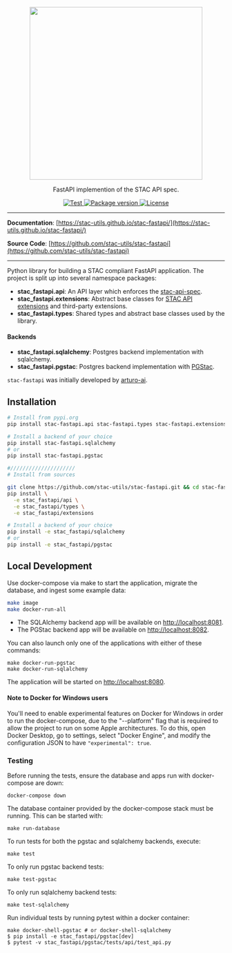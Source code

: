 <p align="center">
  <img src="https://github.com/radiantearth/stac-site/raw/master/images/logo/stac-030-long.png" width=400>
  <p align="center">FastAPI implemention of the STAC API spec.</p>
</p>
<p align="center">
  <a href="https://github.com/stac-utils/stac-fastapi/actions?query=workflow%3Acicd" target="_blank">
      <img src="https://github.com/stac-utils/stac-fastapi/workflows/stac-fastapi/badge.svg" alt="Test">
  </a>
  <a href="https://pypi.org/project/stac-fastapi" target="_blank">
      <img src="https://img.shields.io/pypi/v/stac-fastapi.api?color=%2334D058&label=pypi%20package" alt="Package version">
  </a>
  <a href="https://github.com/stac-utils/stac-fastapi/blob/master/LICENSE" target="_blank">
      <img src="https://img.shields.io/github/license/stac-utils/stac-fastapi.svg" alt="License">
  </a>
</p>

---

**Documentation**: [https://stac-utils.github.io/stac-fastapi/](https://stac-utils.github.io/stac-fastapi/)

**Source Code**: [https://github.com/stac-utils/stac-fastapi](https://github.com/stac-utils/stac-fastapi)

---

Python library for building a STAC compliant FastAPI application.  The project is split up into several namespace
packages:

- **stac_fastapi.api**: An API layer which enforces the [stac-api-spec](https://github.com/radiantearth/stac-api-spec).
- **stac_fastapi.extensions**: Abstract base classes for [STAC API extensions](https://github.com/radiantearth/stac-api-spec/blob/master/extensions.md) and third-party extensions.
- **stac_fastapi.types**: Shared types and abstract base classes used by the library.

#### Backends
- **stac_fastapi.sqlalchemy**: Postgres backend implementation with sqlalchemy.
- **stac_fastapi.pgstac**: Postgres backend implementation with [PGStac](https://github.com/stac-utils/pgstac).

`stac-fastapi` was initially developed by [arturo-ai](https://github.com/arturo-ai).

## Installation

```bash
# Install from pypi.org
pip install stac-fastapi.api stac-fastapi.types stac-fastapi.extensions

# Install a backend of your choice
pip install stac-fastapi.sqlalchemy
# or
pip install stac-fastapi.pgstac

#/////////////////////
# Install from sources

git clone https://github.com/stac-utils/stac-fastapi.git && cd stac-fastapi
pip install \
  -e stac_fastapi/api \
  -e stac_fastapi/types \
  -e stac_fastapi/extensions

# Install a backend of your choice
pip install -e stac_fastapi/sqlalchemy
# or
pip install -e stac_fastapi/pgstac
```

## Local Development

Use docker-compose via make to start the application, migrate the database, and ingest some example data:
```bash
make image
make docker-run-all
```

- The SQLAlchemy backend app will be available on <http://localhost:8081>.
- The PGStac backend app will be available on <http://localhost:8082>.

You can also launch only one of the applications with either of these commands:

```shell
make docker-run-pgstac
make docker-run-sqlalchemy
```

The application will be started on <http://localhost:8080>.

#### Note to Docker for Windows users

You'll need to enable experimental features on Docker for Windows in order to run the docker-compose,
due to the "--platform" flag that is required to allow the project to run on some Apple architectures.
To do this, open Docker Desktop, go to settings, select "Docker Engine", and modify the configuration
JSON to have `"experimental": true`.

### Testing

Before running the tests, ensure the database and apps run with docker-compose are down:

```shell
docker-compose down
```

The database container provided by the docker-compose stack must be running. This can be started with:

```shell
make run-database
```

To run tests for both the pgstac and sqlalchemy backends, execute:

```shell
make test
```

To only run pgstac backend tests:

```shell
make test-pgstac
```

To only run sqlalchemy backend tests:

```shell
make test-sqlalchemy
```

Run individual tests by running pytest within a docker container:

```shell
make docker-shell-pgstac # or docker-shell-sqlalchemy
$ pip install -e stac_fastapi/pgstac[dev]
$ pytest -v stac_fastapi/pgstac/tests/api/test_api.py 
```
